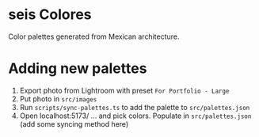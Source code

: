 # seis Colores

Color palettes generated from Mexican architecture. 

# Adding new palettes

1. Export photo from Lightroom with preset `For Portfolio - Large`
1. Put photo in `src/images`
1. Run `scripts/sync-palettes.ts` to add the palette to `src/palettes.json`
1. Open localhost:5173/ ... and pick colors. Populate in `src/palettes.json`
 (add some syncing method here)
